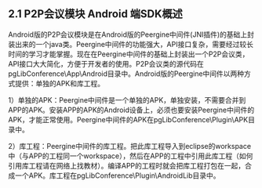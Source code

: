 ## 2.1 P2P会议模块 Android 端SDK概述



Android版的P2P会议模块是在Android版的Peergine中间件\(JNI插件\)的基础上封装出来的一个java类。Peergine中间件的功能强大，API接口复杂，需要经过较长时间的学习才能掌握。现在在Peergine中间件的基础上封装出一个P2P会议类，API接口大大简化，方便于开发者的使用。P2P会议类的源代码在pgLibConference\App\Android目录中。Android版的Peergine中间件以两种方式提供：单独的APK和库工程。

1）单独的APK：Peergine中间件是一个单独的APK，单独安装，不需要合并到APP的APK。安装APP的APK的Android设备上，必须也要安装Peergine中间件的APK，才能正常使用。Peergine中间件的APK在pgLibConference\Plugin\APK目录中。

2）库工程：Peergine中间件的库工程。把此库工程导入到eclipse的workspace中（与APP的工程同一个workspace），然后在APP的工程中引用此库工程（如何引用库工程请在网络上找教材）。编译APP的工程时就会把库工程打包在一起，合成一个APK。库工程在pgLibConference\Plugin\AndroidLib目录中。



